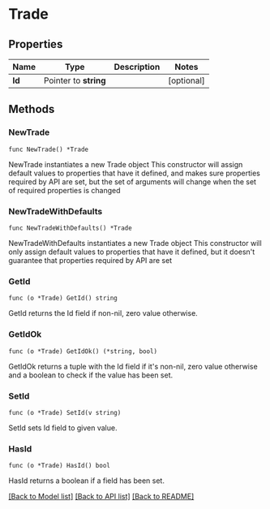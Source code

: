 # Trade

## Properties

 Name   | Type                  | Description | Notes
--------|-----------------------|-------------|------------
 **Id** | Pointer to **string** |             | [optional]

## Methods

### NewTrade

`func NewTrade() *Trade`

NewTrade instantiates a new Trade object
This constructor will assign default values to properties that have it defined,
and makes sure properties required by API are set, but the set of arguments
will change when the set of required properties is changed

### NewTradeWithDefaults

`func NewTradeWithDefaults() *Trade`

NewTradeWithDefaults instantiates a new Trade object
This constructor will only assign default values to properties that have it defined,
but it doesn't guarantee that properties required by API are set

### GetId

`func (o *Trade) GetId() string`

GetId returns the Id field if non-nil, zero value otherwise.

### GetIdOk

`func (o *Trade) GetIdOk() (*string, bool)`

GetIdOk returns a tuple with the Id field if it's non-nil, zero value otherwise
and a boolean to check if the value has been set.

### SetId

`func (o *Trade) SetId(v string)`

SetId sets Id field to given value.

### HasId

`func (o *Trade) HasId() bool`

HasId returns a boolean if a field has been set.


[[Back to Model list]](../README.md#documentation-for-models) [[Back to API list]](../README.md#documentation-for-api-endpoints) [[Back to README]](../README.md)


